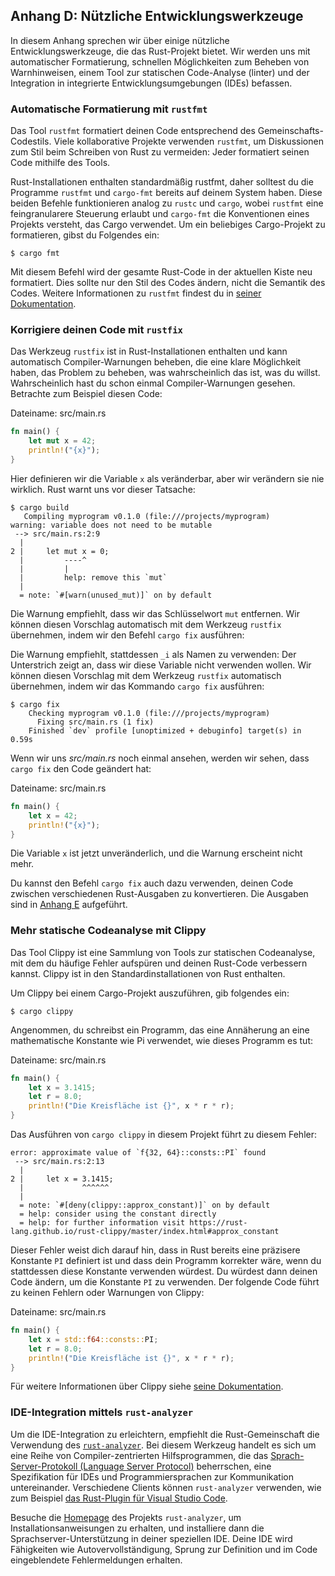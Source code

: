 ## Anhang D: Nützliche Entwicklungswerkzeuge

In diesem Anhang sprechen wir über einige nützliche Entwicklungswerkzeuge, die
das Rust-Projekt bietet. Wir werden uns mit automatischer Formatierung,
schnellen Möglichkeiten zum Beheben von Warnhinweisen, einem Tool zur
statischen Code-Analyse (linter) und der Integration in integrierte
Entwicklungsumgebungen (IDEs) befassen.

### Automatische Formatierung mit `rustfmt`

Das Tool `rustfmt` formatiert deinen Code entsprechend des
Gemeinschafts-Codestils. Viele kollaborative Projekte verwenden `rustfmt`, um
Diskussionen zum Stil beim Schreiben von Rust zu vermeiden: Jeder formatiert
seinen Code mithilfe des Tools.

Rust-Installationen enthalten standardmäßig rustfmt, daher solltest du die
Programme `rustfmt` und `cargo-fmt` bereits auf deinem System haben. Diese
beiden Befehle funktionieren analog zu `rustc` und `cargo`, wobei `rustfmt`
eine feingranularere Steuerung erlaubt und `cargo-fmt` die Konventionen eines
Projekts versteht, das Cargo verwendet. Um ein beliebiges Cargo-Projekt zu
formatieren, gibst du Folgendes ein:

```console
$ cargo fmt
```

Mit diesem Befehl wird der gesamte Rust-Code in der aktuellen Kiste neu
formatiert. Dies sollte nur den Stil des Codes ändern, nicht die Semantik des
Codes. Weitere Informationen zu `rustfmt` findest du in [seiner
Dokumentation][rustfmt].

### Korrigiere deinen Code mit `rustfix`

Das Werkzeug `rustfix` ist in Rust-Installationen enthalten und kann
automatisch Compiler-Warnungen beheben, die eine klare Möglichkeit haben, das
Problem zu beheben, was wahrscheinlich das ist, was du willst. Wahrscheinlich
hast du schon einmal Compiler-Warnungen gesehen. Betrachte zum Beispiel diesen
Code:

<span class="filename">Dateiname: src/main.rs</span>

```rust
fn main() {
    let mut x = 42;
    println!("{x}");
}
```

Hier definieren wir die Variable `x` als veränderbar, aber wir verändern sie nie
wirklich. Rust warnt uns vor dieser Tatsache:

```console
$ cargo build
   Compiling myprogram v0.1.0 (file:///projects/myprogram)
warning: variable does not need to be mutable
 --> src/main.rs:2:9
  |
2 |     let mut x = 0;
  |         ----^
  |         |
  |         help: remove this `mut`
  |
  = note: `#[warn(unused_mut)]` on by default
```

Die Warnung empfiehlt, dass wir das Schlüsselwort `mut` entfernen. Wir können
diesen Vorschlag automatisch mit dem Werkzeug `rustfix` übernehmen, indem wir
den Befehl `cargo fix` ausführen:

Die Warnung empfiehlt, stattdessen `_i` als Namen zu verwenden: Der Unterstrich
zeigt an, dass wir diese Variable nicht verwenden wollen. Wir können diesen
Vorschlag mit dem Werkzeug `rustfix` automatisch übernehmen, indem wir das
Kommando `cargo fix` ausführen:

```console
$ cargo fix
    Checking myprogram v0.1.0 (file:///projects/myprogram)
      Fixing src/main.rs (1 fix)
    Finished `dev` profile [unoptimized + debuginfo] target(s) in 0.59s
```

Wenn wir uns _src/main.rs_ noch einmal ansehen, werden wir sehen, dass
`cargo fix` den Code geändert hat:

<span class="filename">Dateiname: src/main.rs</span>

```rust
fn main() {
    let x = 42;
    println!("{x}");
}
```

Die Variable `x` ist jetzt unveränderlich, und die Warnung erscheint nicht
mehr.

Du kannst den Befehl `cargo fix` auch dazu verwenden, deinen Code zwischen
verschiedenen Rust-Ausgaben zu konvertieren. Die Ausgaben sind in [Anhang
E][appendix-e] aufgeführt.

### Mehr statische Codeanalyse mit Clippy

Das Tool Clippy ist eine Sammlung von Tools zur statischen Codeanalyse, mit dem
du häufige Fehler aufspüren und deinen Rust-Code verbessern kannst. Clippy ist
in den Standardinstallationen von Rust enthalten.

Um Clippy bei einem Cargo-Projekt auszuführen, gib folgendes ein:

```console
$ cargo clippy
```

Angenommen, du schreibst ein Programm, das eine Annäherung an eine
mathematische Konstante wie Pi verwendet, wie dieses Programm es tut:

<span class="filename">Dateiname: src/main.rs</span>

```rust
fn main() {
    let x = 3.1415;
    let r = 8.0;
    println!("Die Kreisfläche ist {}", x * r * r);
}
```

Das Ausführen von `cargo clippy` in diesem Projekt führt zu diesem Fehler:

```text
error: approximate value of `f{32, 64}::consts::PI` found
 --> src/main.rs:2:13
  |
2 |     let x = 3.1415;
  |             ^^^^^^
  |
  = note: `#[deny(clippy::approx_constant)]` on by default
  = help: consider using the constant directly
  = help: for further information visit https://rust-lang.github.io/rust-clippy/master/index.html#approx_constant
```

Dieser Fehler weist dich darauf hin, dass in Rust bereits eine präzisere
Konstante `PI` definiert ist und dass dein Programm korrekter wäre, wenn du
stattdessen diese Konstante verwenden würdest. Du würdest dann deinen Code
ändern, um die Konstante `PI` zu verwenden. Der folgende Code führt zu keinen
Fehlern oder Warnungen von Clippy:

<span class="filename">Dateiname: src/main.rs</span>

```rust
fn main() {
    let x = std::f64::consts::PI;
    let r = 8.0;
    println!("Die Kreisfläche ist {}", x * r * r);
}
```

Für weitere Informationen über Clippy siehe [seine Dokumentation][clippy].

### IDE-Integration mittels `rust-analyzer`

Um die IDE-Integration zu erleichtern, empfiehlt die Rust-Gemeinschaft die
Verwendung des [`rust-analyzer`][rust-analyzer]. Bei diesem Werkzeug handelt es
sich um eine Reihe von Compiler-zentrierten Hilfsprogrammen, die das
[Sprach-Server-Protokoll (Language Server Protocol)][lsp] beherrschen, eine
Spezifikation für IDEs und Programmiersprachen zur Kommunikation untereinander.
Verschiedene Clients können `rust-analyzer` verwenden, wie zum Beispiel [das
Rust-Plugin für Visual Studio Code][vscode].

Besuche die [Homepage][rust-analyzer] des Projekts `rust-analyzer`, um
Installationsanweisungen zu erhalten, und installiere dann die
Sprachserver-Unterstützung in deiner speziellen IDE. Deine IDE wird
Fähigkeiten wie Autovervollständigung, Sprung zur Definition und im Code
eingeblendete Fehlermeldungen erhalten.

[appendix-e]: appendix-05-editions.html
[clippy]: https://github.com/rust-lang/rust-clippy
[lsp]: http://langserver.org/
[rustfmt]: https://github.com/rust-lang/rustfmt
[rust-analyzer]: https://rust-analyzer.github.io
[vscode]: https://marketplace.visualstudio.com/items?itemName=rust-lang.rust-analyzer
